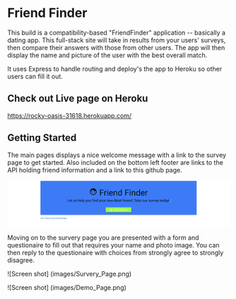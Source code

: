 # Friend Finder

This build is a compatibility-based "FriendFinder" application -- basically a dating app. This full-stack site will take in results from your users' surveys, then compare their answers with those from other users. The app will then display the name and picture of the user with the best overall match. 

It uses Express to handle routing and deploy's the app to Heroku so other users can fill it out.

## Check out Live page on Heroku
https://rocky-oasis-31618.herokuapp.com/

## Getting Started
The main pages displays a nice welcome message with a link to the survey page to get started. Also included on the bottom left footer are links to the API holding friend information and a link to this github page.

![Screen shot](images/Home_Page.png)

Moving on to the survery page you are presented with a form and questionaire to fill out that requires your name and photo image. You can then reply to the questionaire with choices from strongly agree to strongly disagree.

![Screen shot] (images/Survery_Page.png)

![Screen shot] (images/Demo_Page.png)
